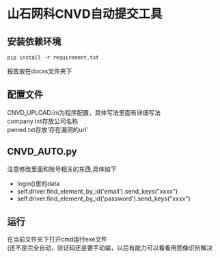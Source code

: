 # 山石网科CNVD自动提交工具
## 安装依赖环境

```shell
pip install -r requirement.txt
```

报告放在docxs文件夹下
## 配置文件

CNVD_UPLOAD.ini为程序配置，具体写法里面有详细写法  
company.txt存放公司名称  
pwned.txt存放'存在漏洞的url'  
 
## CNVD_AUTO.py
注意修改里面和账号相关的东西,具体如下  
+ login()里的data
+ self.driver.find_element_by_id('email').send_keys("xxxx")
+ self.driver.find_element_by_id('password').send_keys("xxxx")

## 运行 
在当前文件夹下打开cmd运行exe文件  
(还不是完全自动，验证码还是要手动输，以后有能力可以看看用图像识别解决

